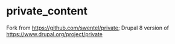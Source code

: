 # private_content
Fork from https://github.com/swentel/private; Drupal 8 version of https://www.drupal.org/project/private
